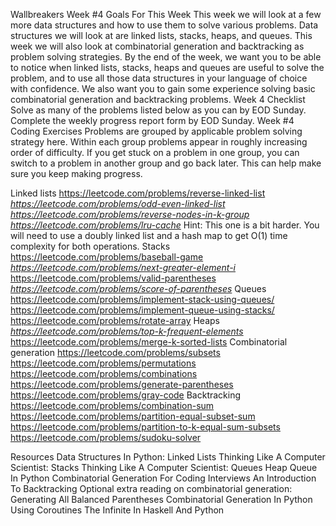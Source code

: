Wallbreakers Week #4
	Goals For This Week
		This week we will look at a few more data structures and how to use them to solve various problems. 
		Data structures we will look at are linked lists, stacks, heaps, and queues. 
		This week we will also look at combinatorial generation and backtracking as problem solving strategies. 
		By the end of the week, we want you to be able to notice when linked lists, stacks, heaps and queues are 
		useful to solve the problem, and to use all those data structures in your language of choice with confidence. 
		We also want you to gain some experience solving basic combinatorial generation and backtracking problems.
Week 4 Checklist
	Solve as many of the problems listed below as you can by EOD Sunday.
	Complete the weekly progress report form by EOD Sunday.
Week #4 Coding Exercises
	Problems are grouped by applicable problem solving strategy here. 
	Within each group problems appear in roughly increasing order of difficulty. 
	If you get stuck on a problem in one group, you can switch to a problem in another group and go back later. 
	This can help make sure you keep making progress.



Linked lists
	https://leetcode.com/problems/reverse-linked-list
	*https://leetcode.com/problems/odd-even-linked-list*
	*https://leetcode.com/problems/reverse-nodes-in-k-group*
	*https://leetcode.com/problems/lru-cache*
	Hint: This one is a bit harder. You will need to use a doubly linked list and a hash map to get O(1) time complexity for both operations.
Stacks
	https://leetcode.com/problems/baseball-game
	*https://leetcode.com/problems/next-greater-element-i*
	https://leetcode.com/problems/valid-parentheses
	*https://leetcode.com/problems/score-of-parentheses*
Queues
	https://leetcode.com/problems/implement-stack-using-queues/
	https://leetcode.com/problems/implement-queue-using-stacks/
	https://leetcode.com/problems/rotate-array
Heaps
	*https://leetcode.com/problems/top-k-frequent-elements*
	https://leetcode.com/problems/merge-k-sorted-lists
Combinatorial generation
	https://leetcode.com/problems/subsets
	https://leetcode.com/problems/permutations
	https://leetcode.com/problems/combinations
	https://leetcode.com/problems/generate-parentheses
	https://leetcode.com/problems/gray-code
Backtracking
	https://leetcode.com/problems/combination-sum
	https://leetcode.com/problems/partition-equal-subset-sum
	https://leetcode.com/problems/partition-to-k-equal-sum-subsets
	https://leetcode.com/problems/sudoku-solver
	
	
Resources
	Data Structures In Python: Linked Lists
	Thinking Like A Computer Scientist: Stacks
	Thinking Like A Computer Scientist: Queues
	Heap Queue In Python
	Combinatorial Generation For Coding Interviews
	An Introduction To Backtracking
	Optional extra reading on combinatorial generation:
	Generating All Balanced Parentheses
	Combinatorial Generation In Python Using Coroutines
	The Infinite In Haskell And Python
